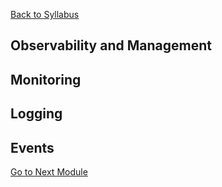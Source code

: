 [Back to Syllabus](./README.md#course-syllabus)

## Observability and Management

## Monitoring

## Logging

## Events


[Go to Next Module](./11_Analytics_and_AI.md)